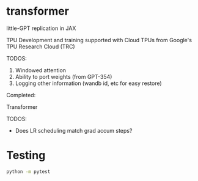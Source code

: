 # transformer

little-GPT replication in JAX

TPU Development and training supported with Cloud TPUs from Google's TPU Research Cloud (TRC)


TODOS:
1. Windowed attention 
2. Ability to port weights (from GPT-354)
3. Logging other information (wandb id, etc for easy restore)

Completed:

Transformer


TODOS: 
- Does LR scheduling match grad accum steps?

# Testing

```bash 
python -m pytest
```